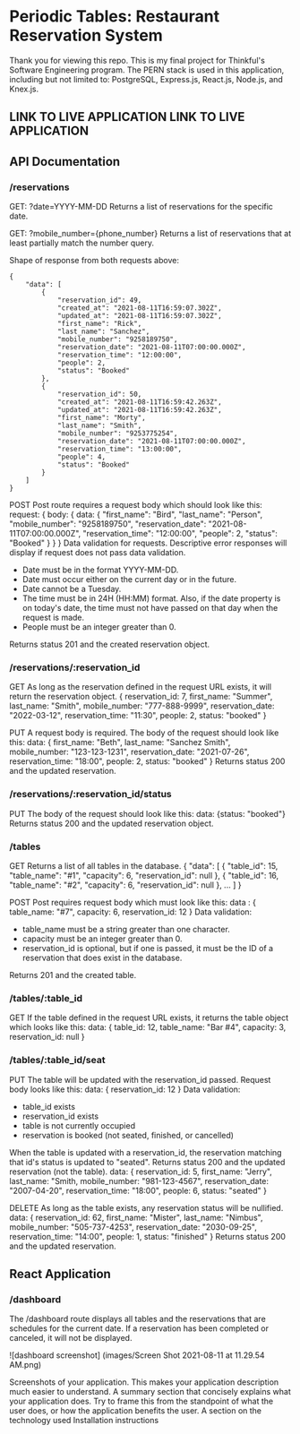 # Periodic Tables: Restaurant Reservation System
Thank you for viewing this repo. This is my final project for Thinkful's Software Engineering program. The PERN stack is used in this application, including but not limited to: PostgreSQL, Express.js, React.js, Node.js, and Knex.js.


## LINK TO LIVE APPLICATION LINK TO LIVE APPLICATION

## API Documentation
### /reservations

GET: ?date=YYYY-MM-DD
Returns a list of reservations for the specific date.

GET: ?mobile_number={phone_number}
Returns a list of reservations that at least partially match the number query.

Shape of response from both requests above:

    {
        "data": [
            {
                "reservation_id": 49,
                "created_at": "2021-08-11T16:59:07.302Z",
                "updated_at": "2021-08-11T16:59:07.302Z",
                "first_name": "Rick",
                "last_name": "Sanchez",
                "mobile_number": "9258189750",
                "reservation_date": "2021-08-11T07:00:00.000Z",
                "reservation_time": "12:00:00",
                "people": 2,
                "status": "Booked"
            },
            {
                "reservation_id": 50,
                "created_at": "2021-08-11T16:59:42.263Z",
                "updated_at": "2021-08-11T16:59:42.263Z",
                "first_name": "Morty",
                "last_name": "Smith",
                "mobile_number": "9253775254",
                "reservation_date": "2021-08-11T07:00:00.000Z",
                "reservation_time": "13:00:00",
                "people": 4,
                "status": "Booked"
            }
        ]
    }

POST
Post route requires a request body which should look like this:
    request: {
        body: {
            data: {
                "first_name": "Bird",
                "last_name": "Person",
                "mobile_number": "9258189750",
                "reservation_date": "2021-08-11T07:00:00.000Z",
                "reservation_time": "12:00:00",
                "people": 2,
                "status": "Booked"
            }
        }
    }
Data validation for requests.  Descriptive error responses will display if request does not pass data validation.
- Date must be in the format YYYY-MM-DD.
- Date must occur either on the current day or in the future.
- Date cannot be a Tuesday.
- The time must be in 24H (HH:MM) format. Also, if the date property is on today's date, the time must not have passed on that day when the request is made.
- People must be an integer greater than 0.

Returns status 201 and the created reservation object.

### /reservations/:reservation_id
GET
As long as the reservation defined in the request URL exists, it will return the reservation object.
    {
        reservation_id: 7,
        first_name: "Summer",
        last_name: "Smith",
        mobile_number: "777-888-9999",
        reservation_date: "2022-03-12",
        reservation_time: "11:30",
        people: 2,
        status: "booked"
    }

PUT
A request body is required.  The body of the request should look like this:
    data: {
        first_name: "Beth",
        last_name: "Sanchez Smith",
        mobile_number: "123-123-1231",
        reservation_date: "2021-07-26",
        reservation_time: "18:00",
        people: 2,
        status: "booked"
    }
Returns status 200 and the updated reservation.

### /reservations/:reservation_id/status
PUT
The body of the request should look like this:
    data: {status: "booked"}
Returns status 200 and the updated reservation object.

### /tables
GET
Returns a list of all tables in the database.
    {
        "data": [
            {
                "table_id": 15,
                "table_name": "#1",
                "capacity": 6,
                "reservation_id": null
            },
            {
                "table_id": 16,
                "table_name": "#2",
                "capacity": 6,
                "reservation_id": null
            },
            ...
        ]
    }

POST
Post requires request body which must look like this:
    data : {
        table_name: "#7",
        capacity: 6,
        reservation_id: 12
    }
Data validation:
- table_name must be a string greater than one character.
- capacity must be an integer greater than 0.
- reservation_id is optional, but if one is passed, it must be the ID of a reservation that does exist in the database.

Returns 201 and the created table.

### /tables/:table_id
GET
If the table defined in the request URL exists, it returns the table object which looks like this:
    data: {
        table_id: 12,
        table_name: "Bar #4",
        capacity: 3,
        reservation_id: null
    }

### /tables/:table_id/seat
PUT
The table will be updated with the reservation_id passed.
Request body looks like this:
    data: { reservation_id: 12 }
Data validation:
- table_id exists
- reservation_id exists
- table is not currently occupied
- reservation is booked (not seated, finished, or cancelled)

When the table is updated with a reservation_id, the reservation matching that id's status is updated to "seated".
Returns status 200 and the updated reservation (not the table).
    data: {
        reservation_id: 5,
        first_name: "Jerry",
        last_name: "Smith,
        mobile_number: "981-123-4567",
        reservation_date: "2007-04-20",
        reservation_time: "18:00",
        people: 6,
        status: "seated"
    }

DELETE
As long as the table exists, any reservation status will be nullified.
    data: {
        reservation_id: 62,
        first_name: "Mister",
        last_name: "Nimbus",
        mobile_number: "505-737-4253",
        reservation_date: "2030-09-25",
        reservation_time: "14:00",
        people: 1,
        status: "finished"
    }
Returns status 200 and the updated reservation.

## React Application
### /dashboard
The /dashboard route displays all tables and the reservations that are schedules for the current date. If a reservation has been completed or canceled, it will not be displayed.

![dashboard screenshot] (images/Screen Shot 2021-08-11 at 11.29.54 AM.png)



Screenshots of your application. This makes your application description much easier to understand.
A summary section that concisely explains what your application does. Try to frame this from the standpoint of what the user does, or how the application benefits the user.
A section on the technology used
Installation instructions